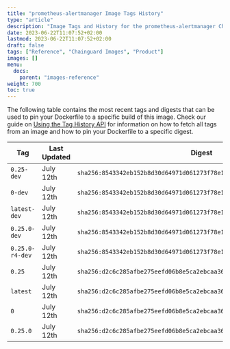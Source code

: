 ```yaml
---
title: "prometheus-alertmanager Image Tags History"
type: "article"
description: "Image Tags and History for the prometheus-alertmanager Chainguard Image"
date: 2023-06-22T11:07:52+02:00
lastmod: 2023-06-22T11:07:52+02:00
draft: false
tags: ["Reference", "Chainguard Images", "Product"]
images: []
menu:
  docs:
    parent: "images-reference"
weight: 700
toc: true
---
```


The following table contains the most recent tags and digests that can be used to pin your Dockerfile to a specific build of this image. Check our guide on [Using the Tag History API](/chainguard/chainguard-images/using-the-tag-history-api/) for information on how to fetch all tags from an image and how to pin your Dockerfile to a specific digest.

| Tag             | Last Updated | Digest                                                                    |
|-----------------|--------------|---------------------------------------------------------------------------|
| `0.25-dev`      | July 12th    | `sha256:8543342eb152b8d30d64971d061273f78e1853ddfbd0911a50c223b03f3d1016` |
| `0-dev`         | July 12th    | `sha256:8543342eb152b8d30d64971d061273f78e1853ddfbd0911a50c223b03f3d1016` |
| `latest-dev`    | July 12th    | `sha256:8543342eb152b8d30d64971d061273f78e1853ddfbd0911a50c223b03f3d1016` |
| `0.25.0-dev`    | July 12th    | `sha256:8543342eb152b8d30d64971d061273f78e1853ddfbd0911a50c223b03f3d1016` |
| `0.25.0-r4-dev` | July 12th    | `sha256:8543342eb152b8d30d64971d061273f78e1853ddfbd0911a50c223b03f3d1016` |
| `0.25`          | July 12th    | `sha256:d2c6c285afbe275eefd06b8e5ca2ebcaa360a03aac60e5bb87521d61789b2f2d` |
| `latest`        | July 12th    | `sha256:d2c6c285afbe275eefd06b8e5ca2ebcaa360a03aac60e5bb87521d61789b2f2d` |
| `0`             | July 12th    | `sha256:d2c6c285afbe275eefd06b8e5ca2ebcaa360a03aac60e5bb87521d61789b2f2d` |
| `0.25.0`        | July 12th    | `sha256:d2c6c285afbe275eefd06b8e5ca2ebcaa360a03aac60e5bb87521d61789b2f2d` |
